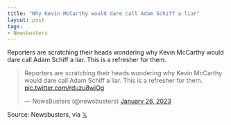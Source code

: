 ```yaml
---
title: "Why Kevin McCarthy would dare call Adam Schiff a liar"
layout: post
tags:
- Newsbusters
---
```


Reporters are scratching their heads wondering why Kevin McCarthy would dare call Adam Schiff a liar. This is a refresher for them.

<blockquote class="twitter-tweet"><p lang="en" dir="ltr">Reporters are scratching their heads wondering why Kevin McCarthy would dare call Adam Schiff a liar. This is a refresher for them. <a href="https://t.co/rduzu8wjOg">pic.twitter.com/rduzu8wjOg</a></p>&mdash; NewsBusters (@newsbusters) <a href="https://twitter.com/newsbusters/status/1618632826810671110?ref_src=twsrc%5Etfw">January 26, 2023</a></blockquote> <script async src="https://platform.twitter.com/widgets.js" charset="utf-8"></script>

Source: Newsbusters, via [𝕏](https://x.com)
